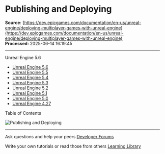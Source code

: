 # Publishing and Deploying

**Source:** [https://dev.epicgames.com/documentation/en-us/unreal-engine/deploying-multiplayer-games-with-unreal-engine](https://dev.epicgames.com/documentation/en-us/unreal-engine/deploying-multiplayer-games-with-unreal-engine)  
**Processed:** 2025-06-14 16:19:45

---

Unreal Engine 5.6

-   [Unreal Engine 5.6](/documentation/en-us/unreal-engine/deploying-multiplayer-games-with-unreal-engine?application_version=5.6)
-   [Unreal Engine 5.5](/documentation/en-us/unreal-engine/deploying-multiplayer-games-with-unreal-engine?application_version=5.5)
-   [Unreal Engine 5.4](/documentation/en-us/unreal-engine/deploying-multiplayer-games-with-unreal-engine?application_version=5.4)
-   [Unreal Engine 5.3](/documentation/en-us/unreal-engine/deploying-multiplayer-games-with-unreal-engine?application_version=5.3)
-   [Unreal Engine 5.2](/documentation/en-us/unreal-engine/deploying-multiplayer-games-with-unreal-engine?application_version=5.2)
-   [Unreal Engine 5.1](/documentation/en-us/unreal-engine/deploying-multiplayer-games-with-unreal-engine?application_version=5.1)
-   [Unreal Engine 5.0](/documentation/en-us/unreal-engine/deploying-multiplayer-games-with-unreal-engine?application_version=5.0)
-   [Unreal Engine 4.27](/documentation/en-us/unreal-engine/deploying-multiplayer-games-with-unreal-engine?application_version=4.27)

Table of Contents

![Publishing and Deploying](https://dev.epicgames.com/community/api/documentation/image/f5960ca9-4e18-4b12-bc13-9a9bdcc1f83d?resizing_type=fill&width=1920&height=335)

---

Ask questions and help your peers [Developer Forums](https://forums.unrealengine.com/categories?tag=unreal-engine)

Write your own tutorials or read those from others [Learning Library](https://documentation-assets-ssr/community/unreal-engine/learning)